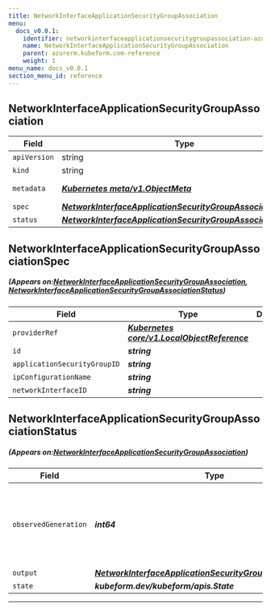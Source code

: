 ```yaml
---
title: NetworkInterfaceApplicationSecurityGroupAssociation
menu:
  docs_v0.0.1:
    identifier: networkinterfaceapplicationsecuritygroupassociation-azurerm.kubeform.com
    name: NetworkInterfaceApplicationSecurityGroupAssociation
    parent: azurerm.kubeform.com-reference
    weight: 1
menu_name: docs_v0.0.1
section_menu_id: reference
---
```


## NetworkInterfaceApplicationSecurityGroupAssociation
| Field | Type | Description |
| ------ | ----- | ----------- |
| `apiVersion` | string | `azurerm.kubeform.com/v1alpha1` |
|    `kind` | string | `NetworkInterfaceApplicationSecurityGroupAssociation` |
| `metadata` | ***[Kubernetes meta/v1.ObjectMeta](https://kubernetes.io/docs/reference/generated/kubernetes-api/v1.13/#objectmeta-v1-meta)***|Refer to the Kubernetes API documentation for the fields of the `metadata` field.|
| `spec` | ***[NetworkInterfaceApplicationSecurityGroupAssociationSpec](#NetworkInterfaceApplicationSecurityGroupAssociationSpec)***||
| `status` | ***[NetworkInterfaceApplicationSecurityGroupAssociationStatus](#NetworkInterfaceApplicationSecurityGroupAssociationStatus)***||
## NetworkInterfaceApplicationSecurityGroupAssociationSpec
##### (Appears on:[NetworkInterfaceApplicationSecurityGroupAssociation](#NetworkInterfaceApplicationSecurityGroupAssociation), [NetworkInterfaceApplicationSecurityGroupAssociationStatus](#NetworkInterfaceApplicationSecurityGroupAssociationStatus))
| Field | Type | Description |
| ------ | ----- | ----------- |
| `providerRef` | ***[Kubernetes core/v1.LocalObjectReference](https://kubernetes.io/docs/reference/generated/kubernetes-api/v1.13/#localobjectreference-v1-core)***||
| `id` | ***string***||
| `applicationSecurityGroupID` | ***string***||
| `ipConfigurationName` | ***string***||
| `networkInterfaceID` | ***string***||
## NetworkInterfaceApplicationSecurityGroupAssociationStatus
##### (Appears on:[NetworkInterfaceApplicationSecurityGroupAssociation](#NetworkInterfaceApplicationSecurityGroupAssociation))
| Field | Type | Description |
| ------ | ----- | ----------- |
| `observedGeneration` | ***int64***| ***(Optional)*** Resource generation, which is updated on mutation by the API Server.|
| `output` | ***[NetworkInterfaceApplicationSecurityGroupAssociationSpec](#NetworkInterfaceApplicationSecurityGroupAssociationSpec)***| ***(Optional)*** |
| `state` | ***kubeform.dev/kubeform/apis.State***| ***(Optional)*** |
---
